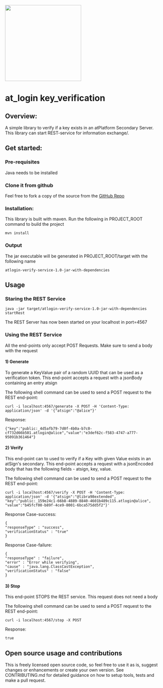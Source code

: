<img width=250px src="https://atsign.dev/assets/img/atPlatform_logo_gray.svg?sanitize=true">

# at_login key_verification

## Overview:

A simple library to verify if a key exists in an atPlatform Secondary Server. This library can start REST-service for information exchange/.
## Get started:

### Pre-requisites
Java needs to be installed

### Clone it from github

Feel free to fork a copy of the source from the [GitHub Repo](https://github.com/atsign-foundation/at_login)

### Installation:

This library is built with maven. Run the following in PROJECT_ROOT command to build the project

```shell
mvn install
```
### Output
The jar executable will be generated in PROJECT_ROOT/target with the following name
```
atlogin-verify-service-1.0-jar-with-dependencies
```

## Usage

### Staring the REST Service

```shell
java -jar target/atlogin-verify-service-1.0-jar-with-dependencies  startRest
```
The REST Server has now been started on your localhost in port=4567

### Using the REST Service
All the end-points only accept POST Requests. Make sure to send a body with the request

#### 1) Generate
To generate a KeyValue pair of a random UUID that can be used as a verification token.
This end-point accepts a request with a jsonBody containing an entry atsign

The following shell command can be used to send a POST request to the REST end-point:

```shell
curl -i localhost:4567/generate -X POST -H 'Content-Type: application/json' -d '{"atsign":"@alice"}'

```
Response:
```
{"key":"public:_4d5afb79-7d0f-4b0a-b7c0-cf732d66b501.atlogin@alice","value":"e3def62c-f583-4747-a777-95091b361464"}
```

#### 2) Verify
This end-point can to used to verify if a Key with given Value exists in an atSign's secondary. This end-point accepts a request with a jsonEncoded body that has the following fields - atsign, key, value.

The following shell command can be used to send a POST request to the REST end-point:

```shell
curl -i localhost:4567/verify -X POST -H 'Content-Type: application/json' -d '{"atsign":"@libra98extended", "key":"public:_159e24c1-66b8-4889-8840-4601b489c115.atlogin@alice", "value":"b45fcf00-b89f-4ce9-8001-6bca575dd5f2"}'

```
Response Case-success:
```
{
"responseType" : "success",
"verificationStatus" : "true"
}
```
Response Case-failure:
```
{
"responseType" : "failure",
"error" : "Error while verifying",
"cause" : "java.lang.ClassCastException",
"verificationStatus" : "false"
}
```
#### 3) Stop
This end-point STOPS the REST service. This request does not need a body

The following shell command can be used to send a POST request to the REST end-point:
```shell
curl -i localhost:4567/stop -X POST
```
Response:
```
true
```
## Open source usage and contributions

This is freely licensed open source code, so feel free to use it as is, suggest changes or enhancements or create your
own version. See CONTRIBUTING.md for detailed guidance on how to setup tools, tests and make a pull request.